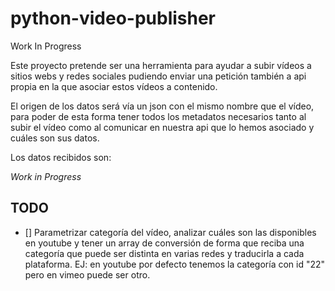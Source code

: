 # python-video-publisher

Work In Progress

Este proyecto pretende ser una herramienta para ayudar a subir vídeos a sitios webs
y redes sociales pudiendo enviar una petición también a api propia en la que asociar
estos vídeos a contenido.

El origen de los datos será vía un json con el mismo nombre que el vídeo, para poder
de esta forma tener todos los metadatos necesarios tanto al subir el vídeo como
al comunicar en nuestra api que lo hemos asociado y cuáles son sus datos.

Los datos recibidos son:

*Work in Progress*


## TODO

- [] Parametrizar categoría del vídeo, analizar cuáles son las disponibles en youtube y tener un array de conversión de forma que reciba una categoría que puede ser distinta en varias redes y traducirla a cada plataforma. EJ: en youtube por defecto tenemos la categoría con id "22" pero en vimeo puede ser otro.

